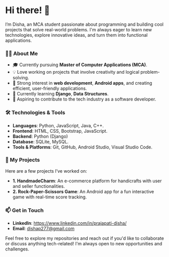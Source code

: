 # Hi there! 👋

I’m Disha, an MCA student passionate about programming and building cool projects that solve real-world problems. I'm always eager to learn new technologies, explore innovative ideas, and turn them into functional applications.

### 👩‍💻 About Me

- 🎓 Currently pursuing **Master of Computer Applications (MCA)**.
- 💡 Love working on projects that involve creativity and logical problem-solving.
- 🌟 Strong interest in **web development**, **Android apps**, and creating efficient, user-friendly applications.
- 🌱 Currently learning **Django**, **Data Structures**.
- 🎯 Aspiring to contribute to the tech industry as a software developer.

### 🛠️ Technologies & Tools

- **Languages**: Python, JavaScript, Java, C++.
- **Frontend**: HTML, CSS, Bootstrap, JavaScript.
- **Backend**: Python (Django)
- **Database**: SQLite, MySQL.
- **Tools & Platforms**: Git, GitHub, Android Studio, Visual Studio Code.

### 🌟 My Projects

Here are a few projects I’ve worked on:

- **1. HandmadeCharm**: An e-commerce platform for handicrafts with user and seller functionalities.
- **2. Rock-Paper-Scissors Game**: An Android app for a fun interactive game with real-time score tracking.

### 📫 Get in Touch

- **LinkedIn**: https://www.linkedin.com/in/prajapati-disha/
- **Email**: dishap277@gmail.com

Feel free to explore my repositories and reach out if you'd like to collaborate or discuss anything tech-related! I'm always open to new opportunities and challenges.












